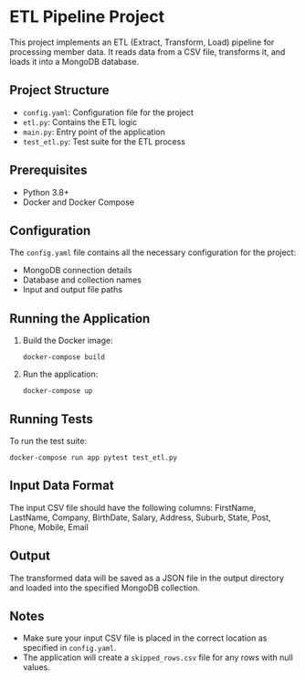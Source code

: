 # ETL Pipeline Project

This project implements an ETL (Extract, Transform, Load) pipeline for processing member data. It reads data from a CSV file, transforms it, and loads it into a MongoDB database.

## Project Structure

- `config.yaml`: Configuration file for the project
- `etl.py`: Contains the ETL logic
- `main.py`: Entry point of the application
- `test_etl.py`: Test suite for the ETL process

## Prerequisites

- Python 3.8+
- Docker and Docker Compose

## Configuration

The `config.yaml` file contains all the necessary configuration for the project:

- MongoDB connection details
- Database and collection names
- Input and output file paths

## Running the Application

1. Build the Docker image:
   ```
   docker-compose build
   ```

2. Run the application:
   ```
   docker-compose up
   ```

## Running Tests

To run the test suite:

```
docker-compose run app pytest test_etl.py
```

## Input Data Format

The input CSV file should have the following columns:
FirstName, LastName, Company, BirthDate, Salary, Address, Suburb, State, Post, Phone, Mobile, Email

## Output

The transformed data will be saved as a JSON file in the output directory and loaded into the specified MongoDB collection.

## Notes

- Make sure your input CSV file is placed in the correct location as specified in `config.yaml`.
- The application will create a `skipped_rows.csv` file for any rows with null values.